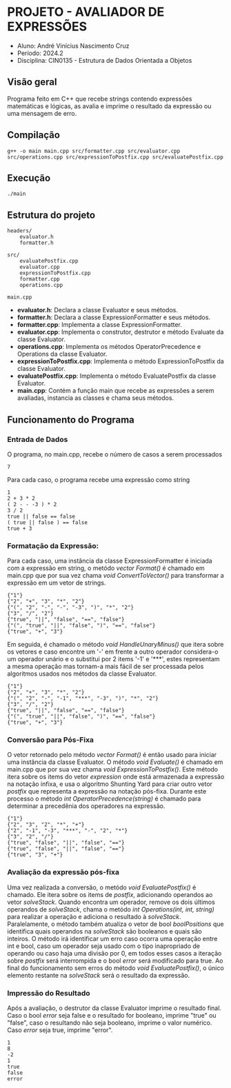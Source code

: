 # PROJETO - AVALIADOR DE EXPRESSÕES 
- Aluno: André Vinícius Nascimento Cruz
- Período: 2024.2
- Disciplina: CIN0135 - Estrutura de Dados Orientada a Objetos 

## Visão geral
Programa feito em C++ que recebe strings contendo expressões matemáticas e lógicas, as avalia e imprime o resultado da expressão ou uma mensagem de erro.

## Compilação
```
g++ -o main main.cpp src/formatter.cpp src/evaluator.cpp src/operations.cpp src/expressionToPostfix.cpp src/evaluatePostfix.cpp 
```

## Execução
```            
./main
```

## Estrutura do projeto
```
headers/
    evaluator.h
    formatter.h

src/
    evaluatePostfix.cpp
    evaluator.cpp
    expressionToPostfix.cpp
    formatter.cpp
    operations.cpp
    
main.cpp

```
- **evaluator.h**: Declara a classe Evaluator e seus métodos.
- **formatter.h**: Declara a classe ExpressionFormatter e seus métodos.
- **formatter.cpp**: Implementa a classe ExpressionFormatter.
- **evaluator.cpp**: Implementa o construtor, destrutor e método Evaluate da classe Evaluator.
- **operations.cpp**: Implementa os métodos OperatorPrecedence e Operations da classe Evaluator.
- **expressionToPostfix.cpp**: Implementa o método ExpressionToPostfix da classe Evaluator.
- **evaluatePostfix.cpp**: Implementa o método EvaluatePostfix da classe Evaluator.
- **main.cpp**: Contém a função main que recebe as expressões a serem avaliadas, instancia as classes e chama seus métodos.

## Funcionamento do Programa

### Entrada de Dados

O programa, no main.cpp, recebe o número de casos a serem processados
```
7
```
Para cada caso, o programa recebe uma expressão como string
```
1
2 + 3 * 2
( 2 - - -3 ) * 2
3 / 2
true || false == false
( true || false ) == false
true + 3
```
### Formatação da Expressão:

Para cada caso, uma instância da classe ExpressionFormatter é iniciada com a expressão em string, o metódo *vector<string> Format()* é chamado em main.cpp que por sua vez chama *void ConvertToVector()* para transformar a expressão em um vetor de strings.
```
{"1"}
{"2", "+", "3", "*", "2"}
{"(", "2", "-", "-", "-3", ")", "*", "2"}
{"3", "/", "2"}
{"true", "||", "false", "==", "false"}
{"(", "true", "||", "false", ")", "==", "false"}
{"true", "+", "3"}
``` 

Em seguida, é chamado o método *void HandleUnaryMinus()* que itera sobre os vetores e caso encontre um '-' em frente a outro operador considera-o um operador unário e o substitui por 2 items '-1' e '***', estes representam a mesma operação mas tornam-a mais fácil de ser processada pelos algoritmos usados nos métodos da classe Evaluator.
```
{"1"}
{"2", "+", "3", "*", "2"}
{"(", "2", "-", "-1", "***", "-3", ")", "*", "2"}
{"3", "/", "2"}
{"true", "||", "false", "==", "false"}
{"(", "true", "||", "false", ")", "==", "false"}
{"true", "+", "3"}
``` 
### Conversão para Pós-Fixa
O vetor retornado pelo método *vector<string> Format()* é então usado para iniciar uma instância da classe Evaluator. O método *void Evaluate()* é chamado em main.cpp que por sua vez chama *void ExpressionToPostfix()*. Este método itera sobre os items do vetor *expression* onde está armazenada a expressão na notação infixa, e usa o algoritmo Shunting Yard para criar outro vetor *postfix* que representa a expressão na notação pós-fixa. Durante este processo o método *int OperatorPrecedence(string)* é chamado para determinar a precedênia dos operadores na expressão.
```
{"1"}
{"2", "3", "2", "*", "+"}
{"2", "-1", "-3", "***", "-", "2", "*"}
{"3", "2", "/"}
{"true", "false", "||", "false", "=="}
{"true", "false", "||", "false", "=="}
{"true", "3", "+"}
```
### Avaliação da expressão pós-fixa
Uma vez realizada a conversão, o metódo *void EvaluatePostfix()* é chamado. Ele itera sobre os items de *postfix*, adicionando operandos ao vetor *solveStack*. Quando encontra um operador, remove os dois últimos operandos de *solveStack*, chama o metódo *int Operations(int, int, string)* para realizar a operação e adiciona o resultado à *solveStack*. Paralelamente, o método também atualiza o vetor de bool *boolPositions* que identifica quais operandos na *solveStack* são booleanos e quais são inteiros. O método irá identificar um erro caso ocorra uma operação entre int e bool, caso um operador seja usado com o tipo inapropriado de operando ou caso haja uma divisão por 0, em todos esses casos a iteração sobre *postfix* será interrompida e o bool *error* será modificado para true. Ao final do funcionamento sem erros do método *void EvaluatePostfix()*, o único elemento restante na *solveStack* será o resultado da expressão.

### Impressão do Resultado
Após a avaliação, o destrutor da classe Evaluator imprime o resultado final. Caso o bool *error* seja false e o resultado for booleano, imprime "true" ou "false", caso o resultando não seja booleano, imprime o valor numérico. Caso *error* seja true, imprime "error".
```
1
8
-2
1
true
false
error
```
